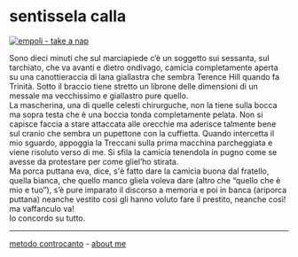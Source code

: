 # sentissela calla

[![](https://live.staticflickr.com/65535/51791908127_3a4a2edf21_z.jpg "empoli - take a nap")](https://flic.kr/s/aHBqjzwAJ2)  

Sono dieci minuti che sul marciapiede c’è un soggetto sui sessanta, sul tarchiato, che va avanti e dietro ondivago, camicia completamente aperta su una canottieraccia di lana giallastra che sembra Terence Hill quando fa Trinità. Sotto il braccio tiene stretto un librone delle dimensioni di un messale ma vecchissimo e giallastro pure quello.  
La mascherina, una di quelle celesti chirurguche, non la tiene sulla bocca ma sopra testa che è una boccia tonda completamente pelata. Non si capisce faccia a stare attaccata alle orecchie ma aderisce talmente bene sul cranio che sembra un pupettone con la cuffietta. 
Quando intercetta il mio sguardo, appoggia la Treccani sulla prima macchina parcheggiata e viene risoluto verso di me. Si sfila la camicia tenendola in pugno come se avesse da protestare per come gliel’ho stirata.  
Ma porca puttana eva, dice, s'è fatto dare la camicia buona dal fratello, quella bianca, che quello manco gliela voleva dare (altro che “quello che è mio e tuo”), s’è pure imparato il discorso a memoria e poi in banca (ariporca puttana) neanche vestito così gli hanno voluto fare il prestito, neanche così! ma vaffanculo va!  
Io concordo su tutto.  

---   
[metodo controcanto](https://cacioman.github.io/controcanto000.html) - [about me](https://about.me/cacioman)  
